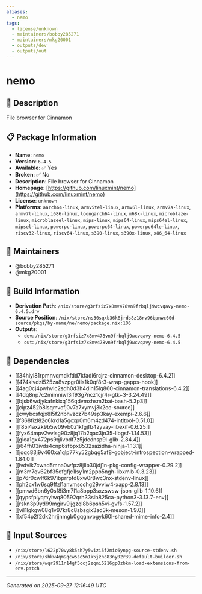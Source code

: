 ```yaml
---
aliases:
  - nemo
tags:
  - license/unknown
  - maintainers/bobby285271
  - maintainers/mkg20001
  - outputs/dev
  - outputs/out
---
```


# nemo

## 📝 Description

File browser for Cinnamon

## 📋 Package Information

- **Name**: `nemo`
- **Version**: `6.4.5`
- **Available**: ✅ Yes
- **Broken**: ✅ No
- **Description**: File browser for Cinnamon
- **Homepage**: [https://github.com/linuxmint/nemo](https://github.com/linuxmint/nemo)
- **License**: `unknown`
- **Platforms**: `aarch64-linux`, `armv5tel-linux`, `armv6l-linux`, `armv7a-linux`, `armv7l-linux`, `i686-linux`, `loongarch64-linux`, `m68k-linux`, `microblaze-linux`, `microblazeel-linux`, `mips-linux`, `mips64-linux`, `mips64el-linux`, `mipsel-linux`, `powerpc-linux`, `powerpc64-linux`, `powerpc64le-linux`, `riscv32-linux`, `riscv64-linux`, `s390-linux`, `s390x-linux`, `x86_64-linux`
## 👥 Maintainers

- @bobby285271
- @mkg20001


## 🔧 Build Information

- **Derivation Path**: `/nix/store/g3rfsiz7x8mv478vn9frbqlj9wcvqavy-nemo-6.4.5.drv`
- **Source Position**: `/nix/store/ns30sqxb36k8jrds8z18rv96bpnwc60d-source/pkgs/by-name/ne/nemo/package.nix:106`
- **Outputs**:
  - `dev`:  `/nix/store/g3rfsiz7x8mv478vn9frbqlj9wcvqavy-nemo-6.4.5`
  - `out`:  `/nix/store/g3rfsiz7x8mv478vn9frbqlj9wcvqavy-nemo-6.4.5`

## 🔗 Dependencies

- [[34hiyl81rpmnvqmdkfdd7kfadi6rcjrz-cinnamon-desktop-6.4.2]]
- [[474kivdzi525za8vzpgr0ils1k0qf8r3-wrap-gapps-hook]]
- [[4ag0cj4pwhvlc2sdh0d3h4din15lq860-cinnamon-translations-6.4.2]]
- [[4dq8np7c2mimniwl3if93g7ncz1cjr4r-gtk+3-3.24.49]]
- [[bjsb6wdjykafnkixq156qdvmxhsm2bai-bash-5.3p3]]
- [[cipz452b8lsqmvcfj0v7a7xymvj3k2cc-source]]
- [[cwybcsfqjx8l5f2nbhvzcz7b49sp3kay-exempi-2.6.6]]
- [[f368fizl82c6krd1a5gcxp0m6m4zd474-intltool-0.51.0]]
- [[f85i4axzk9b5w09vb0z1kfgjfb4zyvay-libexif-0.6.25]]
- [[fyx64mpv2vvlsg90z8jq17b2qac3jn35-libgsf-1.14.53]]
- [[glca1gx472ps9qlivbdf7z5jdcdnsp9l-glib-2.84.4]]
- [[i64fh03ivds4cnp6sfbpx8532sazidha-ninja-1.13.1]]
- [[jqqc83j9v460xa1qlp77ky52gbqg5af8-gobject-introspection-wrapped-1.84.0]]
- [[lvdvlk7cwad5mna0wfpz8jllb30jdj1n-pkg-config-wrapper-0.29.2]]
- [[m3m7qv62bf35dfgfjc1lsy1m2ppb5ngh-libxmlb-0.3.23]]
- [[p76r0cwlf6k97ibprrpfd8xw0r8wc3nx-stdenv-linux]]
- [[ph2cx1w6sq9ffzl1anvmscchg29vviw4-xapp-2.8.13]]
- [[pmwd6bn6y0sf8i3m7l1a8bpp3sxzswsw-json-glib-1.10.6]]
- [[qypsfpiyqmylwq80592qrh33slb825ca-python3-3.13.7-env]]
- [[rskn3p9yd99mgirv9ijgzql8b6psh5vi-gvfs-1.57.2]]
- [[vil1lgkgw08q1v97kr8c8sbsgix3ad3k-meson-1.9.0]]
- [[xf54p2f2dk2hrjjnmgb0gqgnvpgyk60l-shared-mime-info-2.4]]

## 📁 Input Sources

- `/nix/store/l622p70vy8k5sh7y5wizi5f2mic6ynpg-source-stdenv.sh`
- `/nix/store/shkw4qm9qcw5sc5n1k5jznc83ny02r39-default-builder.sh`
- `/nix/store/wqr2911n14gf5ccj2zqni5216gp0zbkm-load-extensions-from-env.patch`

---
*Generated on 2025-09-27 12:16:49 UTC*
